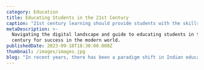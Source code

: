 ```yaml
---
category: Education
title: Educating Students in the 21st Century
caption: "21st century learning should provide students with the skills that they require succeeding in the new-age learning environment.\_\n"
metaDescription: >-
  Navigating the digital landscape and guide to educating students in the 21st
  century for success in the modern world.
publishedDate: 2023-09-18T18:30:00.000Z
thumbnail: /images/images.jpg
blog: "In recent years, there has been a paradigm shift in Indian education. There was a time when the guru, his wisdom, and experience were regarded as absolute and infallible. Today, all facets of society are scrutinizing education in a way that has never been seen before. The speed of change in the globe has never been faster. It is now important for us to realize that we are preparing our kids for the unknowable, unseen, and unpredictable. It’s difficult to process this. As a result, a 21st century education system must be able to teach students how to cope with uncertainty and change.\n\n21st century learning should provide students with the skills that they require succeeding in the new-age learning environment. Due to the Covid 19 pandemic, the education industry witnessed disruption and the whole learning system has seen a change in its pedagogy.\n\nFor students to succeed in the modern world, 21st century learning necessitates several key qualities like cooperation, critical thinking, digital literacy, and problem-solving. The stakeholders must adapt to the new reality where online learning is an essential component of the educational process.[\_Children](https://web.archive.org/web/20230330165754/https://glentreeacademy.com/teaching-body-positivity-to-children/)\_should be prepared for the unforeseeable, unpredictable future through modern education. Children should learn how to handle unexpected circumstances as part of their 21st century education.\n\nOnce upon a time, the role of the educator was to prepare students for the specific tasks they would be required to complete (be it a trade, craft, or profession). Communities were also much more homogenous, and so specific values and cultures needed to be transmitted and practiced to ensure the survival of those beliefs. However, there\_has\_been an important change that must be considered.\n\nSociety has changed. We cannot adequately prepare students for the society that exists today or will exist tomorrow, if we continue to prepare them for the society that existed yesterday. In order to prepare students to play their role in the 21st-century\_society we are a part of, a few things need to be considered when deciding how education will look in our schools and classrooms.\n\nEducation in 21st\_century should have the 4C’s is what I believe\n\n1. Collaboration\n2. Creativity\n3. Critical Thinking\n4. Communication\n\nCreativity is about thinking through information in new ways, making new connections and coming up with innovative solutions to problems. Critical thinking is about analysing information and critiquing claims. Communication is understanding things well enough to share them clearly with other people. Collaboration is about teamwork and the collective genius of a group that is more than the sum of its parts.\n\nThere are other skills that are important, which fall within these four areas. Entrepreneurship can be considered a skill of its own. Inquiry and problem solving are key. Emotional intelligence (EQ) is one of the most important keys to successful work and relationships.\n\nEducation infact needs to be all about empowering students with transferable skills that will hold up to a rapidly changing world, not prescribed content that has been chosen for its past relevance.\n"
---
```


